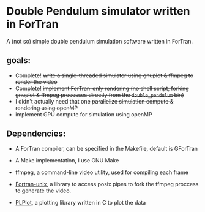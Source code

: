 # Double Pendulum simulator written in ForTran

A (not so) simple double pendulum simulation software written in ForTran.

## goals: 

- Complete! ~~write a single-threaded simulator using gnuplot & ffmpeg to render the video~~
- Complete! ~~implement ForTran-only rendering (no shell script, forking gnuplot & ffmpeg processes directly from the ```double_pendulum``` bin)~~
- I didn't actually need that one ~~parallelize simulation compute & rendering using openMP~~
- implement GPU compute for simulation using openMP

## Dependencies:

- A ForTran compiler, can be specified in the Makefile, default is GForTran
- A Make implementation, I use GNU Make 
- ffmpeg, a command-line video utility, used for compiling each frame

- [Fortran-unix](https://github.com/interkosmos/fortran-unix), a library to access posix pipes to fork the ffmpeg proccess to generate the video.
- [PLPlot](www.plplot.org), a plotting library written in C to plot the data

